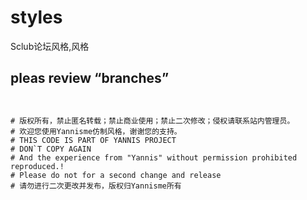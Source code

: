 # styles
Sclub论坛风格,风格

## pleas review “branches”

``` stylus


# 版权所有，禁止匿名转载；禁止商业使用；禁止二次修改；侵权请联系站内管理员。
# 欢迎您使用Yannisme仿制风格，谢谢您的支持。
# THIS CODE IS PART OF YANNIS PROJECT
# DON`T COPY AGAIN
# And the experience from "Yannis" without permission prohibited reproduced.!
# Please do not for a second change and release
# 请勿进行二次更改并发布，版权归Yannisme所有
```
